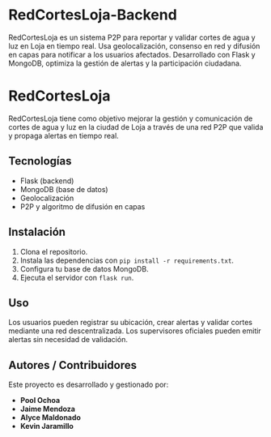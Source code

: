 # RedCortesLoja-Backend
RedCortesLoja es un sistema P2P para reportar y validar cortes de agua y luz en Loja en tiempo real. Usa geolocalización, consenso en red y difusión en capas para notificar a los usuarios afectados. Desarrollado con Flask y MongoDB, optimiza la gestión de alertas y la participación ciudadana.
# RedCortesLoja

RedCortesLoja tiene como objetivo mejorar la gestión y comunicación de cortes de agua y luz en la ciudad de Loja a través de una red P2P que valida y propaga alertas en tiempo real.

## Tecnologías

- Flask (backend)
- MongoDB (base de datos)
- Geolocalización
- P2P y algoritmo de difusión en capas

## Instalación

1. Clona el repositorio.
2. Instala las dependencias con `pip install -r requirements.txt`.
3. Configura tu base de datos MongoDB.
4. Ejecuta el servidor con `flask run`.

## Uso

Los usuarios pueden registrar su ubicación, crear alertas y validar cortes mediante una red descentralizada. Los supervisores oficiales pueden emitir alertas sin necesidad de validación.


## Autores / Contribuidores

Este proyecto es desarrollado y gestionado por:

- **Pool Ochoa**  
- **Jaime Mendoza**  
- **Alyce Maldonado**  
- **Kevin Jaramillo**
